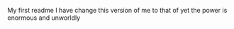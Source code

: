 My first readme
I have change this version of me to that of yet 
the power is enormous and unworldly
